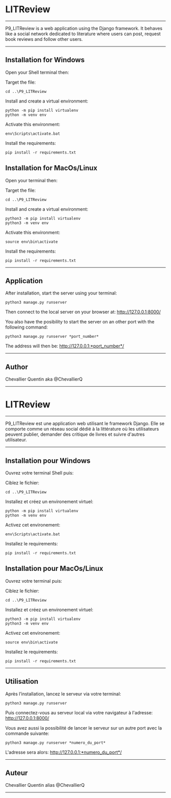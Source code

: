 # LITReview

***

P9_LITReview is a web application using the Django framework. It behaves like a social network dedicated to literature where users can post, request book reviews and follow other users.

***


## Installation for Windows

Open your Shell terminal then:

Target the file:
```
cd ..\P9_LITReview
```
Install and create a virtual environment:
```
python -m pip install virtualenv
python -m venv env
```
Activate this environment:
```
env\Scripts\activate.bat
```
Install the requirements:
```
pip install -r requirements.txt
```

## Installation for MacOs/Linux

Open your terminal then:

Target the file:
```
cd ..\P9_LITReview
```
Install and create a virtual environment:
```
python3 -m pip install virtualenv
python3 -m venv env
```
Activate this environment:
```
source env\bin\activate
```
Install the requirements:
```
pip install -r requirements.txt
```

***


## Application

After installation, start the server using your terminal:

```
python3 manage.py runserver
```
Then connect to the local server on your browser at:
http://127.0.0.1:8000/

You also have the posibility to start the server on an other port with the following command:

```
python3 manage.py runserver *port_number*
```

The address will then be:
 http://127.0.0.1:*port_number*/

***


## Author 

Chevallier Quentin aka @ChevallierQ 

***



# LITReview

***

P9_LITReview est une application web utilisant le framework Django. Elle se comporte comme un réseau social dédié à la littérature où les utilisateurs peuvent publier, demander des critique de livres et suivre d'autres utilisateur.

***


## Installation pour Windows

Ouvrez votre terminal Shell puis:

Ciblez le fichier:
```
cd ..\P9_LITReview
```
Installez et créez un environement virtuel:
```
python -m pip install virtualenv
python -m venv env
```
Activez cet environement:
```
env\Scripts\activate.bat
```
Installez le requirements:
```
pip install -r requirements.txt
```

## Installation pour MacOs/Linux

Ouvrez votre terminal puis:

Ciblez le fichier:
```
cd ..\P9_LITReview
```
Installez et créez un environement virtuel:
```
python3 -m pip install virtualenv
python3 -m venv env
```
Activez cet environement:
```
source env\bin\activate
```
Installez le requirements:
```
pip install -r requirements.txt
```

***


## Utilisation

Après l’installation, lancez le serveur via votre terminal:

```
python3 manage.py runserver
```
Puis connectez-vous au serveur local via votre navigateur à l'adresse:
http://127.0.0.1:8000/

Vous avez aussi la possibilité de lancer le serveur sur un autre port avec la commande suivante: 

```
python3 manage.py runserver *numero_du_port*
```

L'adresse sera alors:
http://127.0.0.1:*numero_du_port*/

***


## Auteur 

Chevallier Quentin alias @ChevallierQ 

***